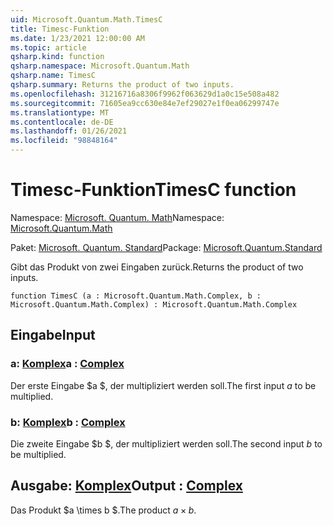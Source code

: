 ```yaml
---
uid: Microsoft.Quantum.Math.TimesC
title: Timesc-Funktion
ms.date: 1/23/2021 12:00:00 AM
ms.topic: article
qsharp.kind: function
qsharp.namespace: Microsoft.Quantum.Math
qsharp.name: TimesC
qsharp.summary: Returns the product of two inputs.
ms.openlocfilehash: 31216716a8306f9962f063629d1a0c15e508a482
ms.sourcegitcommit: 71605ea9cc630e84e7ef29027e1f0ea06299747e
ms.translationtype: MT
ms.contentlocale: de-DE
ms.lasthandoff: 01/26/2021
ms.locfileid: "98848164"
---
```

# <a name="timesc-function"></a><span data-ttu-id="d5386-102">Timesc-Funktion</span><span class="sxs-lookup"><span data-stu-id="d5386-102">TimesC function</span></span>

<span data-ttu-id="d5386-103">Namespace: [Microsoft. Quantum. Math](xref:Microsoft.Quantum.Math)</span><span class="sxs-lookup"><span data-stu-id="d5386-103">Namespace: [Microsoft.Quantum.Math](xref:Microsoft.Quantum.Math)</span></span>

<span data-ttu-id="d5386-104">Paket: [Microsoft. Quantum. Standard](https://nuget.org/packages/Microsoft.Quantum.Standard)</span><span class="sxs-lookup"><span data-stu-id="d5386-104">Package: [Microsoft.Quantum.Standard](https://nuget.org/packages/Microsoft.Quantum.Standard)</span></span>


<span data-ttu-id="d5386-105">Gibt das Produkt von zwei Eingaben zurück.</span><span class="sxs-lookup"><span data-stu-id="d5386-105">Returns the product of two inputs.</span></span>

```qsharp
function TimesC (a : Microsoft.Quantum.Math.Complex, b : Microsoft.Quantum.Math.Complex) : Microsoft.Quantum.Math.Complex
```


## <a name="input"></a><span data-ttu-id="d5386-106">Eingabe</span><span class="sxs-lookup"><span data-stu-id="d5386-106">Input</span></span>

### <a name="a--complex"></a><span data-ttu-id="d5386-107">a: [Komplex](xref:Microsoft.Quantum.Math.Complex)</span><span class="sxs-lookup"><span data-stu-id="d5386-107">a : [Complex](xref:Microsoft.Quantum.Math.Complex)</span></span>

<span data-ttu-id="d5386-108">Der erste Eingabe $a $, der multipliziert werden soll.</span><span class="sxs-lookup"><span data-stu-id="d5386-108">The first input $a$ to be multiplied.</span></span>


### <a name="b--complex"></a><span data-ttu-id="d5386-109">b: [Komplex](xref:Microsoft.Quantum.Math.Complex)</span><span class="sxs-lookup"><span data-stu-id="d5386-109">b : [Complex](xref:Microsoft.Quantum.Math.Complex)</span></span>

<span data-ttu-id="d5386-110">Die zweite Eingabe $b $, der multipliziert werden soll.</span><span class="sxs-lookup"><span data-stu-id="d5386-110">The second input $b$ to be multiplied.</span></span>



## <a name="output--complex"></a><span data-ttu-id="d5386-111">Ausgabe: [Komplex](xref:Microsoft.Quantum.Math.Complex)</span><span class="sxs-lookup"><span data-stu-id="d5386-111">Output : [Complex](xref:Microsoft.Quantum.Math.Complex)</span></span>

<span data-ttu-id="d5386-112">Das Produkt $a \times b $.</span><span class="sxs-lookup"><span data-stu-id="d5386-112">The product $a \times b$.</span></span>
